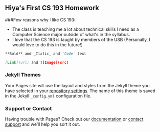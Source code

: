 ## Hiya's First CS 193 Homework
###Few reasons why I like CS 193: 
- The class is teaching me a lot about technical skills I need as a Computer Science major outside of what's in the syllabus.
- I love that the CS 193 is taught by members of the USB (Personally, I would love to do this in the future!)

```markdown
**Bold** and _Italic_ and `Code` text

[Link](url) and ![Image](src)
```

### Jekyll Themes

Your Pages site will use the layout and styles from the Jekyll theme you have selected in your [repository settings](https://github.com/kalutes/CS193_Fall18_Lab1/settings). The name of this theme is saved in the Jekyll `_config.yml` configuration file.

### Support or Contact

Having trouble with Pages? Check out our [documentation](https://help.github.com/categories/github-pages-basics/) or [contact support](https://github.com/contact) and we’ll help you sort it out.
